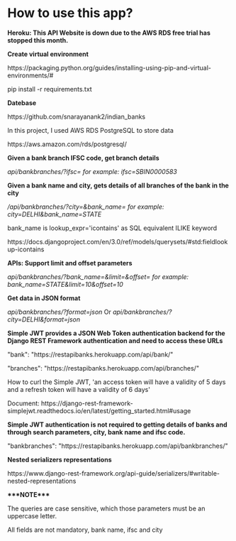<html>
  <body>
   <p><h1>How to use this app?</h1></p>
  
  <p><b>Heroku: This API Website is down due to the AWS RDS free trial has stopped this month.</b></p>
  
  <p><b>Create virtual environment</b></p>
  <p>https://packaging.python.org/guides/installing-using-pip-and-virtual-environments/#</p>
  
  <p>pip install -r requirements.txt</p>
  
  <p><b>Datebase</b></p>
   <p>https://github.com/snarayanank2/indian_banks</p>
   
   <p>In this project, I used AWS RDS PostgreSQL to store data</p>
   <p>https://aws.amazon.com/rds/postgresql/</p>
  
  <p><b>Given a bank branch IFSC code, get branch details</b></p>
  <p><i>api/bankbranches/?ifsc= for example: ifsc=SBIN0000583</i></p>
  
  <p><b>Given a bank name and city, gets details of all branches of the bank in the city</b></p>
  <p><i>/api/bankbranches/?city=&bank_name= for example: city=DELHI&bank_name=STATE</i></p>
  
  <p>bank_name is lookup_expr='icontains' as SQL equivalent ILIKE keyword</p>
  <p>https://docs.djangoproject.com/en/3.0/ref/models/querysets/#std:fieldlookup-icontains</p>
  
  <p><b>APIs: Support limit and offset parameters</b></p>
  <p><i>api/bankbranches/?bank_name=&limit=&offset= for example: bank_name=STATE&limit=10&offset=10</i></p>
  
  <p><b>Get data in JSON format</b></p>
  <p><i>api/bankbranches/?format=json</i> Or <i>api/bankbranches/?city=DELHI&format=json</i></p>
  
  <p><b>Simple JWT provides a JSON Web Token authentication backend for the Django REST Framework authentication and need to access these URLs</b></p
  <p>"bank": "https://restapibanks.herokuapp.com/api/bank/"</p>
  <p>"branches": "https://restapibanks.herokuapp.com/api/branches/"</p>
  <p>How to curl the Simple JWT, 'an access token will have a validity of 5 days and a refresh token will have a validity of 6 days'</p>
  <p>Document: https://django-rest-framework-simplejwt.readthedocs.io/en/latest/getting_started.html#usage</p> 
  
   <p><b>Simple JWT authentication is not required to getting details of banks and through search parameters, city, bank name and ifsc code.</b></p>
   <p>"bankbranches": "https://restapibanks.herokuapp.com/api/bankbranches/"</p>  
  
   <p><b>Nested serializers representations</b></p>
  <p>https://www.django-rest-framework.org/api-guide/serializers/#writable-nested-representations</p
   
  <p><b>***NOTE***</b></p>
  <p>The queries are case sensitive, which those parameters must be an uppercase letter.</p>
  <p>All fields are not mandatory, bank name, ifsc and city</p>
  </body>
 </html>

